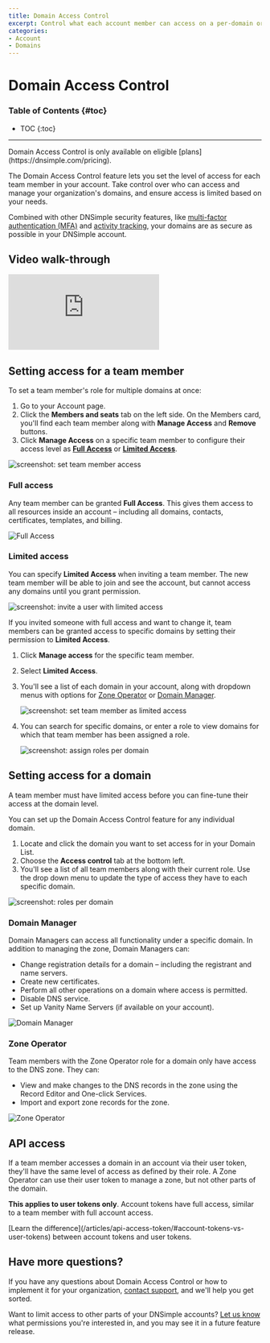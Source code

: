 ```yaml
---
title: Domain Access Control
excerpt: Control what each account member can access on a per-domain or per-zone basis.
categories:
- Account
- Domains
---
```


# Domain Access Control

### Table of Contents {#toc}

* TOC
{:toc}

---

<info>
Domain Access Control is only available on eligible [plans](https://dnsimple.com/pricing).
</info>

The Domain Access Control feature lets you set the level of access for each team member in your account. Take control over who can access and manage your organization's domains, and ensure access is limited based on your needs.

Combined with other DNSimple security features, like [multi-factor authentication (MFA)](/articles/multi-factor-authentication/) and [activity tracking](/articles/activity-tracking/), your domains are as secure as possible in your DNSimple account.

## Video walk-through

<div class="mb4 aspect-ratio aspect-ratio--16x9 z-0">
  <iframe src="https://www.youtube.com/embed/GlC2uvevIlc?rel=0&modestbranding=1&cc_load_policy=1&cc_lang_pref=en" class="aspect-ratio--object" frameborder="0" allow="accelerometer; autoplay; clipboard-write; encrypted-media; gyroscope; picture-in-picture" allowfullscreen=""></iframe>
</div>

## Setting access for a team member

To set a team member's role for multiple domains at once:

1. Go to your Account page.
1. Click the **Members and seats** tab on the left side. On the Members card, you'll find each team member along with **Manage Access** and **Remove** buttons.
1. Click **Manage Access** on a specific team member to configure their access level as [**Full Access**](#full-access) or [**Limited Access**](#limited-access).

![screenshot: set team member access](/files/team-member-access.png)

### Full access

Any team member can be granted **Full Access**. This gives them access to all resources inside an account – including all domains, contacts, certificates, templates, and billing.

![Full Access](/files/domain-access-control-full-access.png)

### Limited access

You can specify **Limited Access** when inviting a team member. The new team member will be able to join and see the account, but cannot access any domains until you grant permission.

![screenshot: invite a user with limited access](/files/invite-with-limited-access.png)

If you invited someone with full access and want to change it, team members can be granted access to specific domains by setting their permission to **Limited Access**.

1. Click **Manage access** for the specific team member.
1. Select **Limited Access**.
1. You'll see a list of each domain in your account, along with dropdown menus with options for [Zone Operator](#zone-operator) or [Domain Manager](#domain-manager).

    ![screenshot: set team member as limited access](/files/limited-access-team-member.png)

4. You can search for specific domains, or enter a role to view domains for which that team member has been assigned a role.

    ![screenshot: assign roles per domain](/files/roles-per-domain.png)

## Setting access for a domain

<info>
A team member must have limited access before you can fine-tune their access at the domain level.
</info>

You can set up the Domain Access Control feature for any individual domain.

1. Locate and click the domain you want to set access for in your Domain List.
1. Choose the **Access control** tab at the bottom left.
1. You'll see a list of all team members along with their current role. Use the drop down menu to update the type of access they have to each specific domain.

![screenshot: roles per domain](/files/access-per-domain.png)

### Domain Manager

Domain Managers can access all functionality under a specific domain. In addition to managing the zone, Domain Managers can:

- Change registration details for a domain – including the registrant and name servers.
- Create new certificates.
- Perform all other operations on a domain where access is permitted.
- Disable DNS service.
- Set up Vanity Name Servers (if available on your account).

![Domain Manager](/files/domain-access-control-domain-manager.png)

### Zone Operator

Team members with the Zone Operator role for a domain only have access to the DNS zone. They can:

- View and make changes to the DNS records in the zone using the Record Editor and One-click Services.
- Import and export zone records for the zone.

![Zone Operator](/files/domain-access-control-zone-operator.png)

## API access

If a team member accesses a domain in an account via their user token, they'll have the same level of access as defined by their role. A Zone Operator can use their user token to manage a zone, but not other parts of the domain.

**This applies to user tokens only**. Account tokens have full access, similar to a team member with full account access.

<info>
[Learn the difference](/articles/api-access-token/#account-tokens-vs-user-tokens) between account tokens and user tokens.
</info>


## Have more questions?

If you have any questions about Domain Access Control or how to implement it for your organization, [contact support](https://dnsimple.com/feedback), and we'll help you get sorted.

Want to limit access to other parts of your DNSimple accounts? [Let us know](https://dnsimple.com/feedback) what permissions you're interested in, and you may see it in a future feature release.

